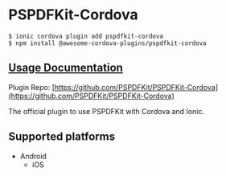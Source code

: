 # PSPDFKit-Cordova

```
$ ionic cordova plugin add pspdfkit-cordova
$ npm install @awesome-cordova-plugins/pspdfkit-cordova
```

## [Usage Documentation](https://danielsogl.gitbook.io/awesome-cordova-plugins/plugins/pspdfkit-cordova/)

Plugin Repo: [https://github.com/PSPDFKit/PSPDFKit-Cordova](https://github.com/PSPDFKit/PSPDFKit-Cordova)

The official plugin to use PSPDFKit with Cordova and Ionic.

## Supported platforms

- Android
  - iOS
  


